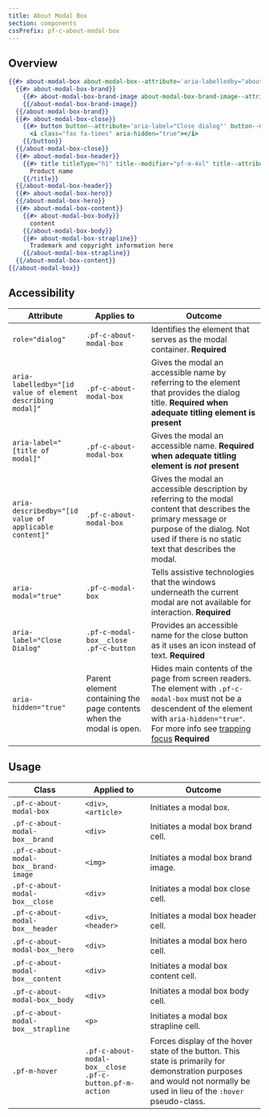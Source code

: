```yaml
---
title: About Modal Box
section: components
cssPrefix: pf-c-about-modal-box
---
```

## Overview

```hbs title=About-modal-layout isFullscreen=true
{{#> about-modal-box about-modal-box--attribute='aria-labelledby="about-modal-title"'}}
  {{#> about-modal-box-brand}}
    {{#> about-modal-box-brand-image about-modal-box-brand-image--attribute='src="/assets/images/pf_mini_logo_white.svg" alt="PatternFly brand logo"'}}
    {{/about-modal-box-brand-image}}
  {{/about-modal-box-brand}}
  {{#> about-modal-box-close}}
    {{#> button button--attribute='aria-label="Close dialog"' button--modifier="pf-m-plain"}}
      <i class="fas fa-times" aria-hidden="true"></i>
    {{/button}}
  {{/about-modal-box-close}}
  {{#> about-modal-box-header}}
    {{#> title titleType="h1" title--modifier="pf-m-4xl" title--attribute='id="about-modal-title"'}}
      Product name
    {{/title}}
  {{/about-modal-box-header}}
  {{#> about-modal-box-hero}}
  {{/about-modal-box-hero}}
  {{#> about-modal-box-content}}
    {{#> about-modal-box-body}}
      content
    {{/about-modal-box-body}}
    {{#> about-modal-box-strapline}}
      Trademark and copyright information here
    {{/about-modal-box-strapline}}
  {{/about-modal-box-content}}
{{/about-modal-box}}
```

## Accessibility

| Attribute | Applies to | Outcome |
| -- | -- | -- |
| `role="dialog"` | `.pf-c-about-modal-box` | Identifies the element that serves as the modal container. **Required** |
| `aria-labelledby="[id value of element describing modal]"` | `.pf-c-about-modal-box` | Gives the modal an accessible name by referring to the element that provides the dialog title. **Required when adequate titling element is present** |
| `aria-label="[title of modal]"` | `.pf-c-about-modal-box` | Gives the modal an accessible name. **Required when adequate titling element is _not_ present** |
| `aria-describedby="[id value of applicable content]"` | `.pf-c-about-modal-box` | Gives the modal an accessible description by referring to the modal content that describes the primary message or purpose of the dialog. Not used if there is no static text that describes the modal. |
| `aria-modal="true"` | `.pf-c-modal-box` | Tells assistive technologies that the windows underneath the current modal are not available for interaction. **Required** |
| `aria-label="Close Dialog"` | `.pf-c-modal-box__close .pf-c-button` | Provides an accessible name for the close button as it uses an icon instead of text. **Required** |
| `aria-hidden="true"` | Parent element containing the page contents when the modal is open. | Hides main contents of the page from screen readers. The element with `.pf-c-modal-box` must not be a descendent of the element with `aria-hidden="true"`. For more info see [trapping focus](../../../../accessibility-guide#trapping-focus) **Required** |

## Usage

| Class | Applied to | Outcome |
| -- | -- | -- |
| `.pf-c-about-modal-box` |  `<div>`, `<article>`  |  Initiates a modal box. |
| `.pf-c-about-modal-box__brand` |  `<div>` |  Initiates a modal box brand cell. |
| `.pf-c-about-modal-box__brand-image` |  `<img>` |  Initiates a modal box brand image. |
| `.pf-c-about-modal-box__close` |  `<div>` |  Initiates a modal box close cell. |
| `.pf-c-about-modal-box__header` |  `<div>`, `<header>` |  Initiates a modal box header cell. |
| `.pf-c-about-modal-box__hero` |  `<div>` |  Initiates a modal box hero cell. |
| `.pf-c-about-modal-box__content` |  `<div>` |  Initiates a modal box content cell. |
| `.pf-c-about-modal-box__body` |  `<div>` |  Initiates a modal box body cell. |
| `.pf-c-about-modal-box__strapline` |  `<p>` |  Initiates a modal box strapline cell. |
| `.pf-m-hover` | `.pf-c-about-modal-box__close .pf-c-button.pf-m-action` | Forces display of the hover state of the button. This state is primarily for demonstration purposes and would not normally be used in lieu of the `:hover` pseudo-class.
